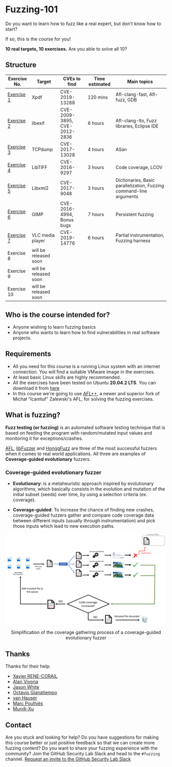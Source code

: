 # Fuzzing-101

Do you want to learn how to fuzz like a real expert, but don't know how to start?

If so, this is the course for you!

**10 real targets, 10 exercises.** Are you able to solve all 10?

## Structure

| Exercise No.  | Target | CVEs to find | Time estimated | Main topics |
| ------------- | ------------- | ------------- |  ------------- | ------------- |
| [Exercise 1](https://github.com/antonio-morales/Fuzzing101/tree/main/Exercise%201) | Xpdf  | CVE-2019-13288 | 120 mins | Afl-clang-fast, Afl-fuzz, GDB |
| [Exercise 2](https://github.com/antonio-morales/Fuzzing101/tree/main/Exercise%202)  | libexif  |  CVE-2009-3895, CVE-2012-2836 | 6 hours | Afl-clang-lto, Fuzz libraries, Eclipse IDE|
| [Exercise 3](https://github.com/antonio-morales/Fuzzing101/tree/main/Exercise%203)  | TCPdump  | CVE-2017-13028 | 4 hours | ASan |
| [Exercise 4](https://github.com/antonio-morales/Fuzzing101/tree/main/Exercise%204)  | LibTIFF  | CVE-2016-9297 | 3 hours | Code coverage, LCOV |
| [Exercise 5](https://github.com/antonio-morales/Fuzzing101/tree/main/Exercise%205)  | Libxml2  | CVE-2017-9048 | 3 hours | Dictionaries, Basic parallelization, Fuzzing command-line arguments  |
| [Exercise 6](https://github.com/antonio-morales/Fuzzing101/tree/main/Exercise%206)  | GIMP  | CVE-2016-4994, Bonus bugs | 7 hours | Persistent fuzzing |
| [Exercise 7](https://github.com/antonio-morales/Fuzzing101/tree/main/Exercise%207)  | VLC media player | CVE-2019-14776 | 6 hours | Partial instrumentation, Fuzzing harness |
| Exercise 8  | will be released soon  | | |
| Exercise 9  | will be released soon  | | |
| Exercise 10  | will be released soon  || |


## Who is the course intended for?
- Anyone wishing to learn fuzzing basics
- Anyone who wants to learn how to find vulnerabilities in real software projects.

## Requirements
- All you need for this course is a running Linux system with an internet connection. You will find a suitable VMware image in the exercises.
- At least basic Linux skills are highly recommended.
- All the exercises have been tested on Ubuntu **20.04.2 LTS**. You can download it from [here](https://ubuntu.com/download/desktop/thank-you?version=20.04.2.0&architecture=amd64)
- In this course we're going to use [AFL++](https://github.com/AFLplusplus/AFLplusplus), a newer and superior fork of Michał "lcamtuf" Zalewski's AFL, for solving the fuzzing exercises.

## What is fuzzing?

**Fuzz testing (or fuzzing)** is an automated software testing technique that is based on feeding the program with random/mutated input values and monitoring it for exceptions/crashes.

[AFL](https://github.com/google/AFL), [libFuzzer](https://llvm.org/docs/LibFuzzer.html) and [HonggFuzz](https://github.com/google/honggfuzz) are three of the most successful fuzzers when it comes to real world applications. All three are examples of **Coverage-guided evolutionary** fuzzers.

###  Coverage-guided evolutionary fuzzer

- **Evolutionary**: is a metaheuristic approach inspired by evolutionary algorithms, which basically consists in the evolution and mutation of the initial subset (seeds) over time, by using a selection criteria (ex. coverage).

- **Coverage-guided**: To increase the chance of finding new crashes, coverage-guided fuzzers gather and compare code coverage data between different inputs (usually through instrumentation) and pick those inputs which lead to new execution paths.


<img src="./Diagram.png">

<p align="center">
  Simplification of the coverage gathering process of a coverage-guided evolutionary fuzzer
</p>

## Thanks

Thanks for their help:
- [Xavier RENE-CORAIL](https://github.com/xcorail)
- [Alan Vivona](https://github.com/alanvivona)
- [Jason White](https://github.com/misfir3)
- [Octavio Gianatiempo](https://github.com/ogianatiempo)
- [van Hauser](https://github.com/vanhauser-thc)
- [Marc Poulhiès](https://github.com/dkm)
- [Mundi-Xu](https://github.com/Mundi-Xu)

## Contact

Are you stuck and looking for help? Do you have suggestions for making this course better or just positive feedback so that we can create more fuzzing content?
Do you want to share your fuzzing experience with the community?
Join the GitHub Security Lab Slack and head to the `#fuzzing` channel. [Request an invite to the GitHub Security Lab Slack](mailto:securitylab-social@github.com?subject=Request%20an%20invite%20to%20the%20GitHub%20Security%20Lab%20Slack)

